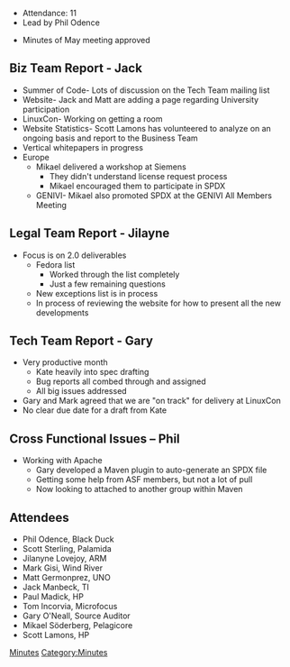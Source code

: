   - Attendance: 11
  - Lead by Phil Odence

<!-- end list -->

  - Minutes of May meeting approved

## Biz Team Report - Jack

  - Summer of Code- Lots of discussion on the Tech Team mailing list
  - Website- Jack and Matt are adding a page regarding University
    participation
  - LinuxCon- Working on getting a room
  - Website Statistics- Scott Lamons has volunteered to analyze on an
    ongoing basis and report to the Business Team
  - Vertical whitepapers in progress
  - Europe
      - Mikael delivered a workshop at Siemens
          - They didn't understand license request process
          - Mikael encouraged them to participate in SPDX
      - GENIVI- Mikael also promoted SPDX at the GENIVI All Members
        Meeting

## Legal Team Report - Jilayne

  - Focus is on 2.0 deliverables
      - Fedora list
          - Worked through the list completely
          - Just a few remaining questions
      - New exceptions list is in process
      - In process of reviewing the website for how to present all the
        new developments

## Tech Team Report - Gary

  - Very productive month
      - Kate heavily into spec drafting
      - Bug reports all combed through and assigned
      - All big issues addressed
  - Gary and Mark agreed that we are "on track" for delivery at LinuxCon
  - No clear due date for a draft from Kate

## Cross Functional Issues – Phil

  - Working with Apache
      - Gary developed a Maven plugin to auto-generate an SPDX file
      - Getting some help from ASF members, but not a lot of pull
      - Now looking to attached to another group within Maven

## Attendees

  - Phil Odence, Black Duck
  - Scott Sterling, Palamida
  - Jilanyne Lovejoy, ARM
  - Mark Gisi, Wind River
  - Matt Germonprez, UNO
  - Jack Manbeck, TI
  - Paul Madick, HP
  - Tom Incorvia, Microfocus
  - Gary O'Neall, Source Auditor
  - Mikael Söderberg, Pelagicore
  - Scott Lamons, HP

[Minutes](Category:General "wikilink")
[Category:Minutes](Category:Minutes "wikilink")
